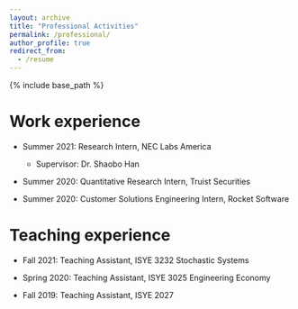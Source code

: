 ```yaml
---
layout: archive
title: "Professional Activities"
permalink: /professional/
author_profile: true
redirect_from:
  - /resume
---
```


{% include base_path %}

Work experience
======
* Summer 2021: Research Intern, NEC Labs America
  * Supervisor: Dr. Shaobo Han

* Summer 2020: Quantitative Research Intern, Truist Securities

* Summer 2020: Customer Solutions Engineering Intern, Rocket Software

Teaching experience
======
* Fall 2021: Teaching Assistant, ISYE 3232 Stochastic Systems

* Spring 2020: Teaching Assistant, ISYE 3025 Engineering Economy

* Fall 2019: Teaching Assistant, ISYE 2027

